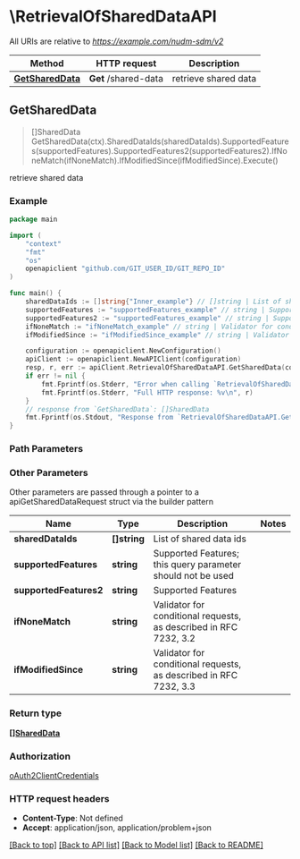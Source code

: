 # \RetrievalOfSharedDataAPI

All URIs are relative to *https://example.com/nudm-sdm/v2*

Method | HTTP request | Description
------------- | ------------- | -------------
[**GetSharedData**](RetrievalOfSharedDataAPI.md#GetSharedData) | **Get** /shared-data | retrieve shared data



## GetSharedData

> []SharedData GetSharedData(ctx).SharedDataIds(sharedDataIds).SupportedFeatures(supportedFeatures).SupportedFeatures2(supportedFeatures2).IfNoneMatch(ifNoneMatch).IfModifiedSince(ifModifiedSince).Execute()

retrieve shared data

### Example

```go
package main

import (
    "context"
    "fmt"
    "os"
    openapiclient "github.com/GIT_USER_ID/GIT_REPO_ID"
)

func main() {
    sharedDataIds := []string{"Inner_example"} // []string | List of shared data ids
    supportedFeatures := "supportedFeatures_example" // string | Supported Features; this query parameter should not be used (optional)
    supportedFeatures2 := "supportedFeatures_example" // string | Supported Features (optional)
    ifNoneMatch := "ifNoneMatch_example" // string | Validator for conditional requests, as described in RFC 7232, 3.2 (optional)
    ifModifiedSince := "ifModifiedSince_example" // string | Validator for conditional requests, as described in RFC 7232, 3.3 (optional)

    configuration := openapiclient.NewConfiguration()
    apiClient := openapiclient.NewAPIClient(configuration)
    resp, r, err := apiClient.RetrievalOfSharedDataAPI.GetSharedData(context.Background()).SharedDataIds(sharedDataIds).SupportedFeatures(supportedFeatures).SupportedFeatures2(supportedFeatures2).IfNoneMatch(ifNoneMatch).IfModifiedSince(ifModifiedSince).Execute()
    if err != nil {
        fmt.Fprintf(os.Stderr, "Error when calling `RetrievalOfSharedDataAPI.GetSharedData``: %v\n", err)
        fmt.Fprintf(os.Stderr, "Full HTTP response: %v\n", r)
    }
    // response from `GetSharedData`: []SharedData
    fmt.Fprintf(os.Stdout, "Response from `RetrievalOfSharedDataAPI.GetSharedData`: %v\n", resp)
}
```

### Path Parameters



### Other Parameters

Other parameters are passed through a pointer to a apiGetSharedDataRequest struct via the builder pattern


Name | Type | Description  | Notes
------------- | ------------- | ------------- | -------------
 **sharedDataIds** | **[]string** | List of shared data ids | 
 **supportedFeatures** | **string** | Supported Features; this query parameter should not be used | 
 **supportedFeatures2** | **string** | Supported Features | 
 **ifNoneMatch** | **string** | Validator for conditional requests, as described in RFC 7232, 3.2 | 
 **ifModifiedSince** | **string** | Validator for conditional requests, as described in RFC 7232, 3.3 | 

### Return type

[**[]SharedData**](SharedData.md)

### Authorization

[oAuth2ClientCredentials](../README.md#oAuth2ClientCredentials)

### HTTP request headers

- **Content-Type**: Not defined
- **Accept**: application/json, application/problem+json

[[Back to top]](#) [[Back to API list]](../README.md#documentation-for-api-endpoints)
[[Back to Model list]](../README.md#documentation-for-models)
[[Back to README]](../README.md)

